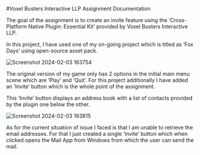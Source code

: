 #Voxel Busters Interactive LLP Assignment Documentation

The goal of the assignment is to create an invite feature using the ‘Cross-Platform Native Plugin: Essential Kit’ provided by Voxel Busters Interactive LLP. 

In this project, I have used one of my on-going project which is titled as ‘Fox Days’ using open-source asset pack. 

 ![Screenshot 2024-02-03 163754](https://github.com/YashKeni/FoxDaysWithInviteFeature/assets/86158223/df2f46d6-5ba0-4239-ad95-010700a7e2db)

The original version of my game only has 2 options in the initial main menu scene which are ‘Play’ and ‘Quit’. For this project additionally I have added an ‘Invite’ button which is the whole point of the assignment. 

This ‘Invite’ button displays an address book with a list of contacts provided by the plugin one below the other. 

 ![Screenshot 2024-02-03 163815](https://github.com/YashKeni/FoxDaysWithInviteFeature/assets/86158223/b41d81d1-0b98-48ba-bcd5-1862b4ee8ccf)

As for the current situation of issue I faced is that I am unable to retrieve the email addresses. For that I just created a single ‘Invite’ button which when clicked opens the Mail App from Windows from which the user can send the mail. 

 

 
